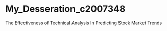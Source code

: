 # My_Desseration_c2007348
The Effectiveness of Technical Analysis In Predicting Stock Market Trends
